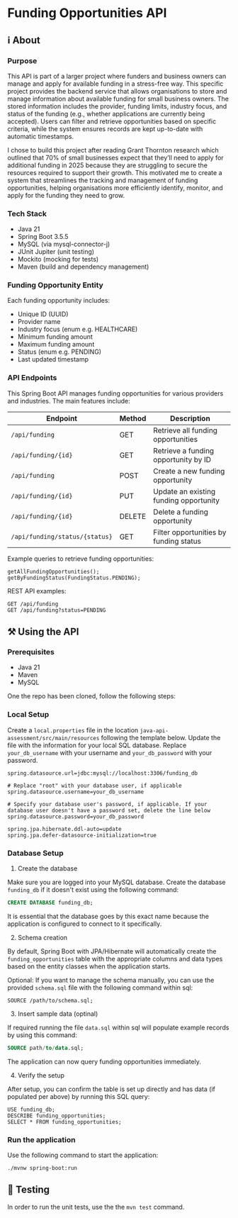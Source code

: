 # Funding Opportunities API 

## ℹ About

### Purpose

This API is part of a larger project where funders and business owners can manage and apply for available funding in a stress-free way. This specific project provides the backend service that allows organisations to store and manage information about available funding for small business owners. The stored information includes the provider, funding limits, industry focus, and status of the funding (e.g., whether applications are currently being accepted). Users can filter and retrieve opportunities based on specific criteria, while the system ensures records are kept up-to-date with automatic timestamps.

I chose to build this project after reading Grant Thornton research which outlined that 70% of small businesses expect that they’ll need to apply for additional funding in 2025 because they are struggling to secure the resources required to support their growth. This motivated me to create a system that streamlines the tracking and management of funding opportunities, helping organisations more efficiently identify, monitor, and apply for the funding they need to grow.

### Tech Stack

- Java 21
- Spring Boot 3.5.5
- MySQL (via mysql-connector-j)
- JUnit Jupiter (unit testing)
- Mockito (mocking for tests)
- Maven (build and dependency management)

### Funding Opportunity Entity

Each funding opportunity includes:

- Unique ID (UUID)
- Provider name
- Industry focus (enum e.g. HEALTHCARE)
- Minimum funding amount 
- Maximum funding amount
- Status (enum e.g. PENDING)
- Last updated timestamp

### API Endpoints

This Spring Boot API manages funding opportunities for various providers and industries. The main features include:

| Endpoint                       | Method | Description                            |
| ------------------------------ | ------ | -------------------------------------- |
| `/api/funding`                 | GET    | Retrieve all funding opportunities     |
| `/api/funding/{id}`            | GET    | Retrieve a funding opportunity by ID   |
| `/api/funding`                 | POST   | Create a new funding opportunity       |
| `/api/funding/{id}`            | PUT    | Update an existing funding opportunity |
| `/api/funding/{id}`            | DELETE | Delete a funding opportunity           |
| `/api/funding/status/{status}` | GET    | Filter opportunities by funding status |


Example queries to retrieve funding opportunities:
```
getAllFundingOpportunities();
getByFundingStatus(FundingStatus.PENDING);
```

REST API examples: 
```
GET /api/funding
GET /api/funding?status=PENDING
```

## ⚒️ Using the API 

### Prerequisites

- Java 21
- Maven
- MySQL

One the repo has been cloned, follow the following steps:

### Local Setup

Create a `local.properties` file in the location `java-api-assessment/src/main/resources` following the template below. Update the file with the information for your local SQL database. Replace `your_db_username` with your username and `your_db_password` with your password. 

```
spring.datasource.url=jdbc:mysql://localhost:3306/funding_db

# Replace "root" with your database user, if applicable
spring.datasource.username=your_db_username

# Specify your database user's password, if applicable. If your database user doesn't have a password set, delete the line below
spring.datasource.password=your_db_password

spring.jpa.hibernate.ddl-auto=update
spring.jpa.defer-datasource-initialization=true
```

### Database Setup

1. Create the database

Make sure you are logged into your MySQL database. Create the database `funding_db` if it doesn't exist using the following command:

```sql
CREATE DATABASE funding_db;
```

It is essential that the database goes by this exact name because the application is configured to connect to it specifically.

2. Schema creation 

By default, Spring Boot with JPA/Hibernate will automatically create the `funding_opportunities` table with the appropriate columns and data types based on the entity classes when the application starts.

Optional: If you want to manage the schema manually, you can use the provided `schema.sql` file with the following command within sql:

```
SOURCE /path/to/schema.sql;
```

3. Insert sample data (optinal)

If required running the file `data.sql` within sql will populate example records by using this command: 

```sql
SOURCE path/to/data.sql;
```

The application can now query funding opportunities immediately.

4. Verify the setup

After setup, you can confirm the table is set up directly and has data (if populated per above) by running this SQL query:

```
USE funding_db;
DESCRIBE funding_opportunities;
SELECT * FROM funding_opportunities;
```

### Run the application

Use the following command to start the application:

```./mvnw spring-boot:run```

## 🧪 Testing

In order to run the unit tests, use the the `mvn test` command.